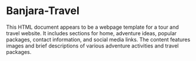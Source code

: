 # Banjara-Travel
This HTML document appears to be a webpage template for a tour and travel website. It includes sections for home, adventure ideas, popular packages, contact information, and social media links. The content features images and brief descriptions of various adventure activities and travel packages.
